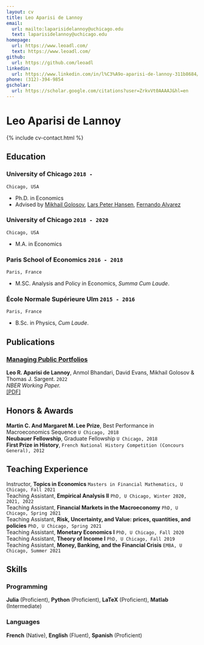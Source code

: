 ```yaml
---
layout: cv
title: Leo Aparisi de Lannoy
email:
  url: mailto:laparisidelannoy@uchicago.edu
  text: laparisidelannoy@uchicago.edu
homepage:
  url: https://www.leoadl.com/
  text: https://www.leoadl.com/
github:
  url: https://github.com/leoadl
linkedin:
  url: https://www.linkedin.com/in/l%C3%A9o-aparisi-de-lannoy-311b8684/
phone: (312)-394-9854
gscholar:
  url: https://scholar.google.com/citations?user=ZrkvVt0AAAAJ&hl=en
---
```


# Leo **Aparisi de Lannoy**

<!--
include contact information from the front matter
Supported arguments:
    - homepage: url, text
    - phone
    - email
-->

{% include cv-contact.html %}

## Education

### **University of Chicago** `2018 -`

```
Chicago, USA
```

- Ph.D. in Economics
- Advised by [Mikhail Golosov](https://voices.uchicago.edu/golosov/contact/), [Lars Peter Hansen](https://larspeterhansen.org/contact/), [Fernando Alvarez](https://alvarezfernando.com/)

### **University of Chicago** `2018 - 2020`

```
Chicago, USA
```

- M.A. in Economics

### **Paris School of Economics** `2016 - 2018`

```
Paris, France
```

- M.SC. Analysis and Policy in Economics, _Summa Cum Laude_.

### **École Normale Supérieure Ulm** `2015 - 2016`

```
Paris, France
```

- B.Sc. in Physics, _Cum Laude_.

## Publications

### [**Managing Public Portfolios**](https://www.nber.org/papers/w30501)

**Leo R. Aparisi de Lannoy**, Anmol Bhandari, David Evans, Mikhail Golosov & Thomas J. Sargent. `2022` <br>
_NBER Working Paper._ <br>
[[PDF]](https://static1.squarespace.com/static/54c19f18e4b0ef5f4b9f8dae/t/6328ee5213a65c43a48423f8/1663626851912/abegs4draft.pdf)

## Honors & Awards

**Martin C. And Margaret M. Lee Prize**, Best Performance in Macroeconomics Sequence `U Chicago, 2018` <br>
**Neubauer Fellowship**, Graduate Fellowship `U Chicago, 2018` <br>
**First Prize in History**, `French National History Competition (Concours General), 2012` <br>

## Teaching Experience

Instructor, **Topics in Economics** `Masters in Financial Mathematics, U Chicago, Fall 2021` <br>
Teaching Assistant, **Empirical Analysis II** `PhD, U Chicago, Winter 2020, 2021, 2022` <br>
Teaching Assistant, **Financial Markets in the Macroeconomy** `PhD, U Chicago, Spring 2021` <br>
Teaching Assistant, **Risk, Uncertainty, and Value: prices, quantities, and policies** `PhD, U Chicago, Spring 2021` <br>
Teaching Assistant, **Monetary Economics I** `PhD, U Chicago, Fall 2020` <br>
Teaching Assistant, **Theory of Income I** `PhD, U Chicago, Fall 2019` <br>
Teaching Assistant, **Money, Banking, and the Financial Crisis** `EMBA, U Chicago, Summer 2021` <br>

## Skills

### **Programming**

**Julia** (Proficient), **Python** (Proficient), **LaTeX** (Proficient), **Matlab** (Intermediate)

### **Languages**

**French** (Native), **English** (Fluent), **Spanish** (Proficient)

<!-- ### Footer

Last updated: 09/22 -->
